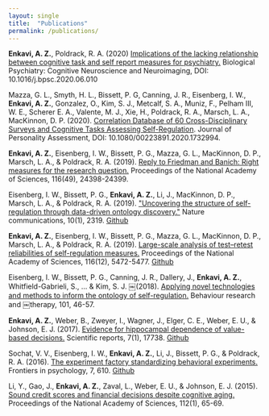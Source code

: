 ```yaml
---
layout: single
title:  "Publications"
permalink: /publications/
---
```


**Enkavi, A. Z.**, Poldrack, R. A. (2020) [Implications of the lacking relationship between cognitive task and self report measures for psychiatry.](https://www.sciencedirect.com/science/article/abs/pii/S2451902220301646) Biological Psychiatry: Cognitive Neuroscience and Neuroimaging, DOI: 10.1016/j.bpsc.2020.06.010


Mazza, G. L., Smyth, H. L., Bissett, P. G, Canning, J. R., Eisenberg, I. W., **Enkavi, A. Z.**, Gonzalez, O., Kim, S. J., Metcalf, S. A., Muniz, F., Pelham III, W. E., Scherer E. A., Valente, M. J., Xie, H., Poldrack, R. A., Marsch, L. A., MacKinnon, D. P. (2020). [Correlation Database of 60 Cross-Disciplinary Surveys and Cognitive Tasks Assessing Self-Regulation](https://www.tandfonline.com/doi/full/10.1080/00223891.2020.1732994). Journal of Personality Assessment, DOI: 10.1080/00223891.2020.1732994.


**Enkavi, A. Z.**, Eisenberg, I. W., Bissett, P. G., Mazza, G. L., MacKinnon, D. P., Marsch, L. A., & Poldrack, R. A. (2019). [Reply to Friedman and Banich: Right measures for the research question.](https://www.pnas.org/content/116/49/24398.short) Proceedings of the National Academy of Sciences, 116(49), 24398-24399.


Eisenberg, I. W., Bissett, P. G., **Enkavi, A. Z.**, Li, J., MacKinnon, D. P., Marsch, L. A., & Poldrack, R. A. (2019). ["Uncovering the structure of self-regulation through data-driven ontology discovery."](https://www.nature.com/articles/s41467-019-10301-1) Nature communications, 10(1), 2319. [Github](https://github.com/zenkavi/Self_Regulation_Ontology)


**Enkavi, A. Z.**, Eisenberg, I. W., Bissett, P. G., Mazza, G. L., MacKinnon, D. P., Marsch, L. A., & Poldrack, R. A. (2019). [Large-scale analysis of test–retest reliabilities of self-regulation measures.](https://www-pnas-org.stanford.idm.oclc.org/content/116/12/5472) Proceedings of the National Academy of Sciences, 116(12), 5472-5477. [Github](https://github.com/zenkavi/SRO_Retest_Analyses)


Eisenberg, I. W., Bissett, P. G., Canning, J. R., Dallery, J., **Enkavi, A. Z.**, Whitfield-Gabrieli, S., ... & Kim, S. J. ￼(2018). [Applying novel technologies and methods to inform the ontology of self-regulation.](https://www.sciencedirect.com/science/article/pii/S0005796717302048) Behaviour research and ￼therapy, 101, 46-57.


**Enkavi, A. Z.**, Weber, B., Zweyer, I., Wagner, J., Elger, C. E., Weber, E. U., & Johnson, E. J. (2017). [Evidence for hippocampal dependence of value-based decisions.](https://www.nature.com/articles/s41598-017-18015-4) Scientific reports, 7(1), 17738. [Github](https://github.com/zenkavi/TransitivityOpen)


Sochat, V. V., Eisenberg, I. W., **Enkavi, A. Z.**, Li, J., Bissett, P. G., & Poldrack, R. A. (2016). [The experiment factory standardizing behavioral experiments.](https://www.frontiersin.org/articles/10.3389/fpsyg.2016.00610/full) Frontiers in psychology, 7, 610. [Github](https://github.com/expfactory)

Li, Y., Gao, J., **Enkavi, A. Z.**, Zaval, L., Weber, E. U., & Johnson, E. J. (2015). [Sound credit scores and financial decisions despite cognitive aging.](http://www.pnas.org.stanford.idm.oclc.org/content/112/1/65) Proceedings of the National Academy of Sciences, 112(1), 65-69.  
